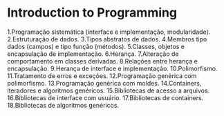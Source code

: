 # Introduction to Programming

1.Programação sistemática (interface e implementação, modularidade).
2.Estruturação de dados.
3.Tipos abstratos de dados.
4.Membros tipo dados (campos) e tipo função (métodos).
5.Classes, objetos e encapsulação de implementação.
6.Herança.
7.Alteração de comportamento em classes derivadas.
8.Relações entre herança e encapsulação.
9.Herança de interface e implementação.
10.Polimorfismo.
11.Tratamento de erros e exceções.
12.Programação genérica com polimorfismo.
13.Programação genérica com moldes.
14.Containers, iteradores e algoritmos genéricos.
15.Bibliotecas de acesso a arquivos.
16.Bibliotecas de interface com usuário.
17.Bibliotecas de containers.
18.Bibliotecas de algoritmos genéricos.

